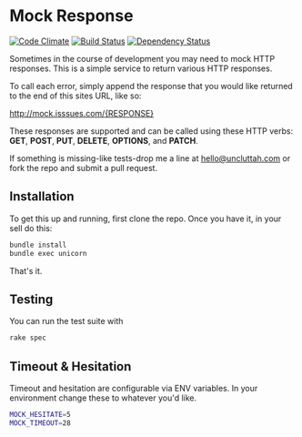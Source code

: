 # Mock Response
[![Code Climate](https://codeclimate.com/github/matthewcrist/mock-response.png)](https://codeclimate.com/github/matthewcrist/mock-response) [![Build Status](https://travis-ci.org/matthewcrist/mock-response.png?branch=master)](https://travis-ci.org/matthewcrist/mock-response) [![Dependency Status](https://gemnasium.com/matthewcrist/mock-response.png)](https://gemnasium.com/matthewcrist/mock-response)

Sometimes in the course of development you may need to mock HTTP responses. This is a simple service to return various HTTP responses.

To call each error, simply append the response that you would like returned to the end of this sites URL, like so:

http://mock.isssues.com/{RESPONSE}

These responses are supported and can be called using these HTTP verbs: **GET**, **POST**, **PUT**, **DELETE**, **OPTIONS**, and **PATCH**.

If something is missing-like tests-drop me a line at hello@uncluttah.com or fork the repo and submit a pull request.

## Installation

To get this up and running, first clone the repo. Once you have it, in your sell do this:

```sh
bundle install
bundle exec unicorn
```

That's it.

## Testing

You can run the test suite with 

```sh
rake spec
```

## Timeout & Hesitation

Timeout and hesitation are configurable via ENV variables. In your environment change these to whatever you'd like.

```sh
MOCK_HESITATE=5
MOCK_TIMEOUT=28
```
